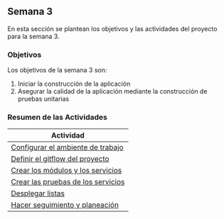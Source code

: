 ## Semana 3

En esta sección se plantean los objetivos y las actividades del proyecto para la semana 3.

### Objetivos

Los objetivos de la semana 3 son:

1. Iniciar la construcción de la aplicación
2. Asegurar la calidad de la aplicación mediante la construcción de pruebas unitarias

### Resumen de las Actividades

| Actividad                                           |
| --------------------------------------------------- |
| [Configurar el ambiente de trabajo ](s3_configurar) |
| [Definir el gitflow del proyecto](s3_gitflow)       |
| [Crear los módulos y los servicios](s3_modulos)     |
| [Crear las pruebas de los servicios](s3_probar)     |
| [Desplegar listas](s3_desplegar)                    |
| [Hacer seguimiento y planeación ](s3_syp)           |
